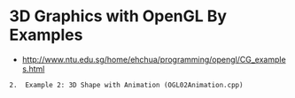 # 3D Graphics with OpenGL By Examples

* http://www.ntu.edu.sg/home/ehchua/programming/opengl/CG_examples.html

`2.  Example 2: 3D Shape with Animation (OGL02Animation.cpp)`
